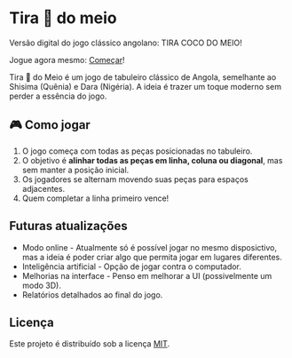 # Tira 💩 do meio

Versão digital do jogo clássico angolano: TIRA COCO DO MEIO!

Jogue agora mesmo: [Começar](https://tira-coco-do-meio.vercel.app/)!

Tira 💩 do Meio é um jogo de tabuleiro clássico de Angola, semelhante ao Shisima (Quênia) e Dara (Nigéria). A ideia é trazer um toque moderno sem perder a essência do jogo.

## 🎮 Como jogar

1. O jogo começa com todas as peças posicionadas no tabuleiro.  
2. O objetivo é **alinhar todas as peças em linha, coluna ou diagonal**, mas sem manter a posição inicial.  
3. Os jogadores se alternam movendo suas peças para espaços adjacentes.
4. Quem completar a linha primeiro vence! 

## Futuras atualizações  

- Modo online - Atualmente só é possível jogar no mesmo disposictivo, mas a ideia é poder criar algo que permita jogar em lugares diferentes.  
- Inteligência artificial - Opção de jogar contra o computador.  
- Melhorias na interface - Penso em melhorar a UI (possivelmente um modo 3D).  
- Relatórios detalhados ao final do jogo.  

## Licença

Este projeto é distribuído sob a licença [MIT](). 